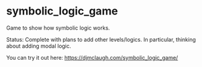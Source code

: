 # symbolic_logic_game
Game to show how symbolic logic works.

Status: Complete with plans to add other levels/logics. In particular, thinking about adding modal logic.

You can try it out here: https://djmclaugh.com/symbolic_logic_game/
